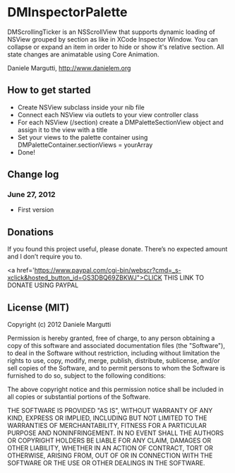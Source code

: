 # DMInspectorPalette

DMScrollingTicker is an NSScrollView that supports dynamic loading of NSView grouped by section as like in XCode Inspector Window.
You can collapse or expand an item in order to hide or show it's relative section.
All state changes are animatable using Core Animation.

Daniele Margutti, <http://www.danielem.org>

## How to get started

* Create NSView subclass inside your nib file
* Connect each NSView via outlets to your view controller class 
* For each NSView (/section) create a DMPaletteSectionView object and assign it to the view with a title
* Set your views to the palette container using DMPaletteContainer.sectionViews = yourArray
* Done!

## Change log

### June 27, 2012

* First version

## Donations

If you found this project useful, please donate.
There’s no expected amount and I don’t require you to.

<a href='https://www.paypal.com/cgi-bin/webscr?cmd=_s-xclick&hosted_button_id=GS3DBQ69ZBKWJ">CLICK THIS LINK TO DONATE USING PAYPAL</a>

## License (MIT)

Copyright (c) 2012 Daniele Margutti

Permission is hereby granted, free of charge, to any person
obtaining a copy of this software and associated documentation
files (the "Software"), to deal in the Software without
restriction, including without limitation the rights to use,
copy, modify, merge, publish, distribute, sublicense, and/or sell
copies of the Software, and to permit persons to whom the
Software is furnished to do so, subject to the following
conditions:

The above copyright notice and this permission notice shall be
included in all copies or substantial portions of the Software.

THE SOFTWARE IS PROVIDED "AS IS", WITHOUT WARRANTY OF ANY KIND,
EXPRESS OR IMPLIED, INCLUDING BUT NOT LIMITED TO THE WARRANTIES
OF MERCHANTABILITY, FITNESS FOR A PARTICULAR PURPOSE AND
NONINFRINGEMENT. IN NO EVENT SHALL THE AUTHORS OR COPYRIGHT
HOLDERS BE LIABLE FOR ANY CLAIM, DAMAGES OR OTHER LIABILITY,
WHETHER IN AN ACTION OF CONTRACT, TORT OR OTHERWISE, ARISING
FROM, OUT OF OR IN CONNECTION WITH THE SOFTWARE OR THE USE OR
OTHER DEALINGS IN THE SOFTWARE.
